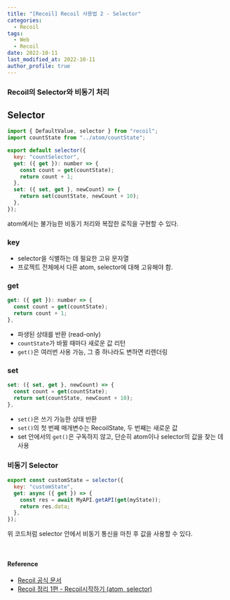 ```yaml
---
title: "[Recoil] Recoil 사용법 2 - Selector"
categories:
  - Recoil
tags:
  - Web
  - Recoil
date: 2022-10-11
last_modified_at: 2022-10-11
author_profile: true
---
```


### Recoil의 Selector와 비동기 처리

## Selector

```js
import { DefaultValue, selector } from "recoil";
import countState from "../atom/countState";

export default selector({
  key: "countSelector",
  get: ({ get }): number => {
    const count = get(countState);
    return count + 1;
  },
  set: ({ set, get }, newCount) => {
    return set(countState, newCount + 10);
  },
});
```

atom에서는 불가능한 비동기 처리와 복잡한 로직을 구현할 수 있다.

### key

- selector을 식별하는 데 필요한 고유 문자열
- 프로젝트 전체에서 다른 atom, selector에 대해 고유해야 함.

### get

```js
get: ({ get }): number => {
  const count = get(countState);
  return count + 1;
},
```

- 파생된 상태를 반환 (read-only)
- `countState`가 바뀔 때마다 새로운 값 리턴
- `get()`은 여러번 사용 가능, 그 중 하나라도 변하면 리렌더링

### set

```js
set: ({ set, get }, newCount) => {
  const count = get(countState);
  return set(countState, newCount + 10);
},
```

- `set()`은 쓰기 가능한 상태 반환
- `set()`의 첫 번째 매개변수는 RecoilState, 두 번째는 새로운 값
- set 안에서의 `get()`은 구독하지 않고, 단순히 atom이나 selector의 값을 찾는 데 사용

### 비동기 Selector

```js
export const customState = selector({
  key: "customState",
  get: async ({ get }) => {
    const res = await MyAPI.getAPI(get(myState));
    return res.data;
  },
});
```

위 코드처럼 selector 안에서 비동기 통신을 마친 후 값을 사용할 수 있다.

<br/>

#### Reference

- [Recoil 공식 문서](https://recoiljs.org/ko/docs/introduction/getting-started)
- [Recoil 정리 1편 - Recoil시작하기 (atom, selector)](https://talkwithcode.tistory.com/75)
